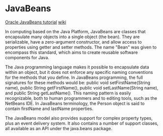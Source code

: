 # JavaBeans

[Oracle JavaBeans tutorial](https://docs.oracle.com/javase/tutorial/javabeans/)
[wiki](https://en.wikipedia.org/wiki/JavaBeans)

In computing based on the Java Platform, JavaBeans are classes that encapsulate many objects into a single object (the bean). They are serializable, have a zero-argument constructor, and allow access to properties using getter and setter methods. The name "Bean" was given to encompass this standard, which aims to create reusable software components for Java.

The Java programming language makes it possible to encapsulate data within an object, but it does not enforce any specific naming conventions for the methods that you define.  In JavaBeans programming, the full signatures for these methods would be: public void setFirstName(String name), public String getFirstName(), public void setLastName(String name), and public String getLastName(). This naming pattern is easily recognizable, both to human programmers and to editing tools, such as the NetBeans IDE. In JavaBeans terminology, the Person object is said to contain firstName and lastName properties.

The JavaBeans model also provides support for complex property types, plus an event delivery system. It also contains a number of support classes, all available as an API under the java.beans package.
